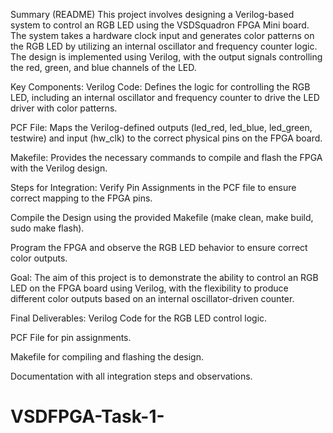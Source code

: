 Summary (README)
This project involves designing a Verilog-based system to control an RGB LED using the VSDSquadron FPGA Mini board. The system takes a hardware clock input and generates color patterns on the RGB LED by utilizing an internal oscillator and frequency counter logic. The design is implemented using Verilog, with the output signals controlling the red, green, and blue channels of the LED.

Key Components:
Verilog Code: Defines the logic for controlling the RGB LED, including an internal oscillator and frequency counter to drive the LED driver with color patterns.

PCF File: Maps the Verilog-defined outputs (led_red, led_blue, led_green, testwire) and input (hw_clk) to the correct physical pins on the FPGA board.

Makefile: Provides the necessary commands to compile and flash the FPGA with the Verilog design.

Steps for Integration:
Verify Pin Assignments in the PCF file to ensure correct mapping to the FPGA pins.

Compile the Design using the provided Makefile (make clean, make build, sudo make flash).

Program the FPGA and observe the RGB LED behavior to ensure correct color outputs.

Goal:
The aim of this project is to demonstrate the ability to control an RGB LED on the FPGA board using Verilog, with the flexibility to produce different color outputs based on an internal oscillator-driven counter.

Final Deliverables:
Verilog Code for the RGB LED control logic.

PCF File for pin assignments.

Makefile for compiling and flashing the design.

Documentation with all integration steps and observations.



# VSDFPGA-Task-1-

